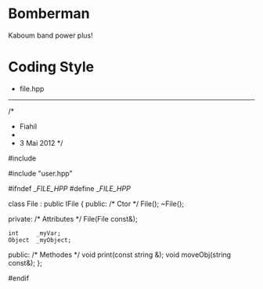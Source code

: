 Bomberman
=========

Kaboum band power plus!

Coding Style
============

- file.hpp

--------------------------------
/*
 * Fiahil
 * 
 * 3 Mai 2012
 */

#include <system>

#include "user.hpp"

#ifndef __FILE_HPP_
#define __FILE_HPP_

class File : public IFile {
  public: /* Ctor */
    File();
    ~File();
    
  private: /* Attributes */
    File(File const&);
  
    int     _myVar;
    Object  _myObject;
    
  public: /* Methodes */
    void    print(const string &);
    void    moveObj(string const&);
};

#endif